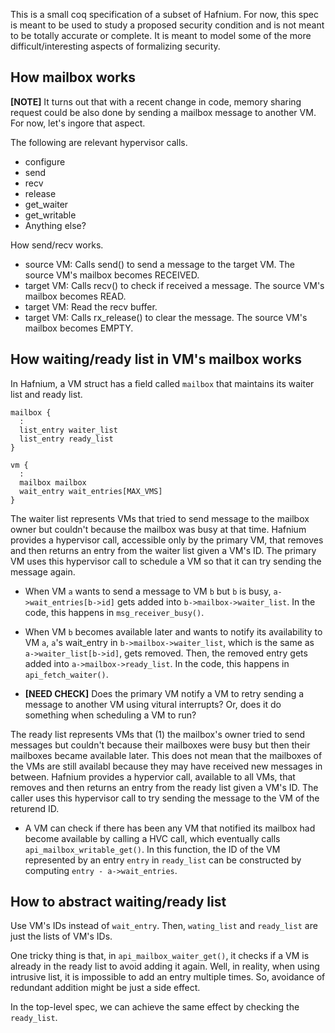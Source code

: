 This is a small coq specification of a subset of Hafnium. For now, this spec is 
meant to be used to study a proposed security condition and is not meant to be 
totally accurate or complete. It is meant to model some of the more 
difficult/interesting aspects of formalizing security.

## How mailbox works 

**[NOTE]** It turns out that with a recent change in code, memory sharing request could be also done by sending a mailbox message to another VM. For now, let's ingore that aspect.

The following are relevant hypervisor calls.

* configure
* send
* recv
* release
* get_waiter
* get_writable
* Anything else?

How send/recv works.

* source VM: Calls send() to send a message to the target VM. The source VM's mailbox becomes RECEIVED.
* target VM: Calls recv() to check if received a message. The source VM's mailbox becomes READ.
* target VM: Read the recv buffer.
* target VM: Calls rx_release() to clear the message. The source VM's mailbox becomes EMPTY.

## How waiting/ready list in VM's mailbox works

In Hafnium, a VM struct has a field called `mailbox` that maintains its waiter list and ready list. 

~~~
mailbox {
  :
  list_entry waiter_list
  list_entry ready_list
}

vm {
  :
  mailbox mailbox
  wait_entry wait_entries[MAX_VMS]
}
~~~

The waiter list represents VMs that tried to send message to the mailbox owner but couldn't because the mailbox was busy at that time. Hafnium provides a hypervisor call, accessible only by the primary VM, that removes and then returns an entry from the waiter list given a VM's ID. The primary VM uses this hypervisor call to schedule a VM so that it can try sending the message again. 

* When VM `a` wants to send a message to VM `b` but `b` is busy, `a->wait_entries[b->id]` gets added into `b->mailbox->waiter_list`. In the code, this happens in `msg_receiver_busy()`.
  
* When VM `b` becomes available later and wants to notify its availability to VM `a`, `a`'s wait_entry in `b->mailbox->waiter_list`, which is the same as `a->waiter_list[b->id]`, gets removed. Then, the removed entry gets added into `a->mailbox->ready_list`. In the code, this happens in `api_fetch_waiter()`.

* **[NEED CHECK]** Does the primary VM notify a VM to retry sending a message to another VM using vitural interrupts? Or, does it do something when scheduling a VM to run?
 
The ready list represents VMs that (1) the mailbox's owner tried to send messages but couldn't because their mailboxes were busy but then their mailboxes became available later. This does not mean that the mailboxes of the VMs are still availabl because they may have received new messages in between. Hafnium provides a hypervior call, available to all VMs, that removes and then returns an entry from the ready list given a VM's ID. The caller uses this hypervisor call to try sending the message to the VM of the returend ID.

* A VM can check if there has been any VM that notified its mailbox had become available by calling a HVC call, which eventually calls `api_mailbox_writable_get()`. In this function, the ID of the VM represented by an entry `entry` in `ready_list` can be constructed by computing `entry - a->wait_entries`.

## How to abstract waiting/ready list

Use VM's IDs instead of `wait_entry`. Then, `wating_list` and `ready_list` are just the lists of VM's IDs. 

One tricky thing is that, in `api_mailbox_waiter_get()`, it checks if a VM is already in the ready list to avoid adding it again. Well, in reality, when using intrusive list, it is impossible to add an entry multiple times. So, avoidance of redundant addition might be just a side effect.

In the top-level spec, we can achieve the same effect by checking the `ready_list`.
